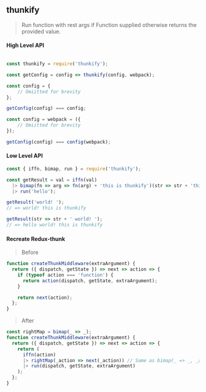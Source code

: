 ## thunkify

> Run function with rest args if Function supplied otherwise returns the provided value.

#### High Level API

```js

const thunkify = require('thunkify');

const getConfig = config => thunkify(config, webpack);

const config = {
    // Omiitted for brevity
};

getConfig(config) === config;

const config = webpack = ({
    // Omiitted for brevity
});

getConfig(config) === config(webpack);
```

#### Low Level API

```js
const { iffn, bimap, run } = require('thunkify');

const getResult = val = iffn(val)
  |> bimap(fn => arg => fn(arg) + 'this is thunkify')(str => str + 'this is thunkify')
  |> run('hello');

getResult('world! ');
// => world! this is thunkify

getResult(str => str + ' world! ');
// => hello world! this is thunkify
```

#### Recreate Redux-thunk

> Before

```js
function createThunkMiddleware(extraArgument) {
  return ({ dispatch, getState }) => next => action => {
    if (typeof action === 'function') {
      return action(dispatch, getState, extraArgument);
    }

    return next(action);
  };
}
```

> After

```js
const rightMap = bimap(_ => _);
function createThunkMiddleware(extraArgument) {
  return ({ dispatch, getState }) => next => action => {
    return (
      iffn(action)
      |> rightMap(_action => next(_action)) // Same as bimap(_ => _, _action => next(_action))
      |> run(dispatch, getState, extraArgument)
    );
  };
}
```